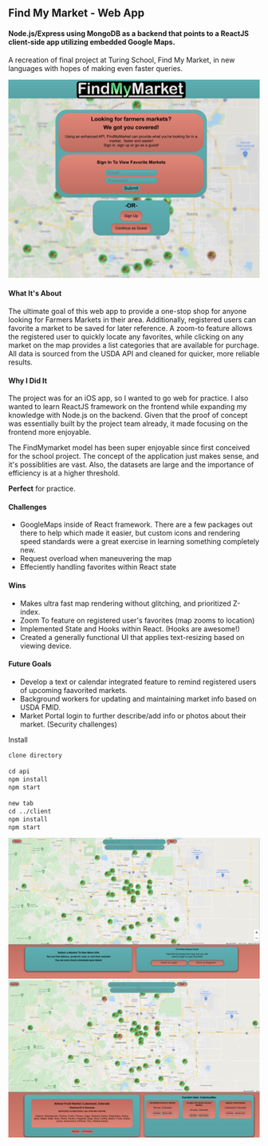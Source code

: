 ## Find My Market - Web App

#### Node.js/Express using MongoDB as a backend that points to a ReactJS client-side app utilizing embedded Google Maps.
A recreation of final project at Turing School, Find My Market, in new languages with hopes of making even faster queries. 

<p align="center">
  <a href="https://raw.githubusercontent.com/colintalex/fmm_node_react_app/readme/client/public/readme_images/image_1.png" target="">
    <img src="/client/public/readme_images/image_1.png" alt="drawing" width="800"/>
  </a>
</p>

#### What It's About 
The ultimate goal of this web app to provide a one-stop shop for anyone looking for Farmers Markets in their area. Additionally, registered users can favorite a market to be saved for later reference. A zoom-to feature allows the registered user to quickly locate any favorites, while clicking on any market on the map provides a list categories that are available for purchage. All data is sourced from the USDA API and cleaned for quicker, more reliable results. 

#### Why I Did It
The project was for an iOS app, so I wanted to go web for practice. I also wanted to learn ReactJS framework on the frontend while expanding my knowledge with Node.js on the backend. Given that the proof of concept was essentially built by the project team already, it made focusing on the frontend more enjoyable.

The FindMymarket model has been super enjoyable since first conceived for the school project. The concept of the application just makes sense, and it's possiblities are vast. Also, the datasets are large and the importance of efficiency is at a higher threshold.

**Perfect** for practice.

#### Challenges
- GoogleMaps inside of React framework. There are a few packages out there to help which made it easier, but custom icons and rendering speed standards were a great exercise in learning something completely new.
- Request overload when maneuvering the map
- Effeciently handling favorites within React state

#### Wins
- Makes ultra fast map rendering without glitching, and prioritized Z-index.
- Zoom To feature on registered user's favorites (map zooms to location)
- Implemented State and Hooks within React. (Hooks are awesome!)
- Created a generally functional UI that applies text-resizing based on viewing device.

#### Future Goals
- Develop a text or calendar integrated feature to remind registered users of upcoming faavorited markets.
- Background workers for updating and maintaining market info based on USDA FMID.
- Market Portal login to further describe/add info or photos about their market. (Security challenges)

Install
```
clone directory

cd api
npm install
npm start

new tab
cd ../client
npm install
npm start
```

<p align="center">
  <a href="https://raw.githubusercontent.com/colintalex/fmm_node_react_app/readme/client/public/readme_images/image_1.png" target="_blank">
    <img src="/client/public/readme_images/image_2.png" alt="drawing" width="800"/>
  </a>
  <a href="https://raw.githubusercontent.com/colintalex/fmm_node_react_app/readme/client/public/readme_images/image_1.png" target="_blank">
    <img src="/client/public/readme_images/image_3.png" alt="drawing" width="800"/>
  </a>
</p>

